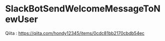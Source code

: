 # SlackBotSendWelcomeMessageToNewUser
Qiita : https://qiita.com/hondy12345/items/0cdc81bb2170cbdb54ec
